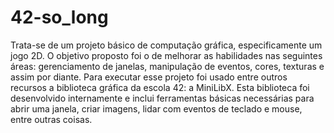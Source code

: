 # 42-so_long

Trata-se de um projeto básico de computação gráfica, especificamente um jogo 2D. 
O objetivo proposto foi o de melhorar as habilidades nas seguintes áreas: gerenciamento 
de janelas, manipulação de eventos, cores, texturas e assim por diante. 
Para executar esse projeto foi usado entre outros recursos a biblioteca gráfica da escola 42: 
a MiniLibX.  Esta biblioteca foi desenvolvido internamente e inclui ferramentas básicas 
necessárias para abrir uma janela, criar imagens, lidar com eventos de teclado e mouse, 
entre outras coisas.
